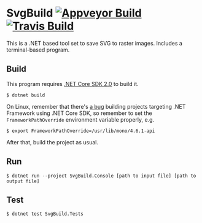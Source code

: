 SvgBuild [![Appveyor Build][badge-appveyor]][build-appveyor] [![Travis Build][badge-travis]][build-travis]
========

This is a .NET based tool set to save SVG to raster images. Includes a
terminal-based program.

Build
-----

This program requires [.NET Core SDK 2.0][net-sdk] to build it.

```console
$ dotnet build
```

On Linux, remember that there's [a bug](dotnet-sdk-335) building projects
targeting .NET Framework using .NET Core SDK, so remember to set the
`FrameworkPathOverride` environment variable properly, e.g.

```console
$ export FrameworkPathOverride=/usr/lib/mono/4.6.1-api
```

After that, build the project as usual.

Run
---

```console
$ dotnet run --project SvgBuild.Console [path to input file] [path to output file]
```

Test
----

```console
$ dotnet test SvgBuild.Tests
```

[build-appveyor]: https://ci.appveyor.com/project/ForNeVeR/svgbuild/branch/master
[build-travis]: https://travis-ci.org/ForNeVeR/SvgBuild
[dotnet-sdk-335]: https://github.com/dotnet/sdk/issues/335
[framework-path-override]: https://github.com/dotnet/sdk/issues/335#issuecomment-322137207
[net-sdk]: https://www.microsoft.com/net/download

[badge-appveyor]: https://ci.appveyor.com/api/projects/status/mwpd81tb2nwku1k6/branch/master?svg=true
[badge-travis]: https://travis-ci.org/ForNeVeR/SvgBuild.svg?branch=master
